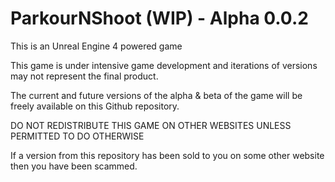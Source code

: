 # ParkourNShoot (WIP) - Alpha 0.0.2

This is an Unreal Engine 4 powered game

This game is under intensive game development and iterations of versions may not represent the final product.

The current and future versions of the alpha & beta of the game will be freely available on this Github repository.

DO NOT REDISTRIBUTE THIS GAME ON OTHER WEBSITES UNLESS PERMITTED TO DO OTHERWISE

If a version from this repository has been sold to you on some other website then you have been scammed.
